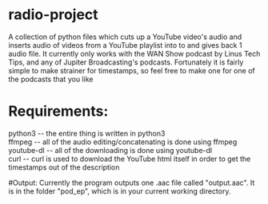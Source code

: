 # radio-project
A collection of python files which cuts up a YouTube video's audio and inserts audio of videos from a YouTube playlist into to and gives back 1 audio file.
It currently only works with the WAN Show podcast by Linus Tech Tips, and any of Jupiter Broadcasting's podcasts. 
Fortunately it is fairly simple to make strainer for timestamps, so feel free to make one for one of the podcasts that you like

# Requirements:
python3 -- the entire thing is written in python3 <br/>
ffmpeg -- all of the audio editing/concatenating is done using ffmpeg <br/>
youtube-dl -- all of the downloading is done using youtube-dl <br/>
curl -- curl is used to download the YouTube html itself in order to get the timestamps out of the description <br/>

#Output:
Currently the program outputs one .aac file called "output.aac".
It is in the folder "pod\_ep", which is in your current working directory.

